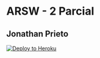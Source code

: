 # ARSW - 2 Parcial
## Jonathan Prieto

[![Deploy to Heroku](https://www.herokucdn.com/deploy/button.png)](https://heroku.com/deploy)

